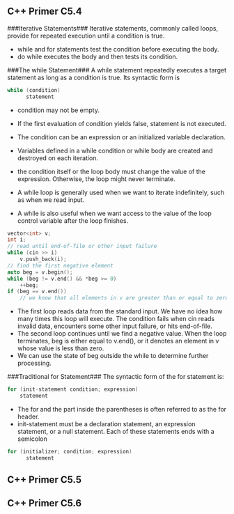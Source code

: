 ## C++ Primer C5.4

###Iterative Statements###
Iterative statements, commonly called loops, provide for repeated execution until a condition is true. 
* while and for statements test the condition before executing the body. 
* do while executes the body and then tests its condition.


###The while Statement###
A while statement repeatedly executes a target statement as long as a condition is true. Its syntactic form is
```cpp
while (condition)
      statement
```

* condition may not be empty. 
* If the first evaluation of condition yields false, statement is not executed.
* The condition can be an expression or an initialized variable declaration. 
* Variables defined in a while condition or while body are created and destroyed on each iteration.
* the condition itself or the loop body must change the value of the expression. Otherwise, the loop might never terminate.


* A while loop is generally used when we want to iterate indefinitely, such as when we read input. 
* A while is also useful when we want access to the value of the loop control variable after the loop finishes.

```cpp
vector<int> v;
int i;
// read until end-of-file or other input failure
while (cin >> i)
    v.push_back(i);
// find the first negative element
auto beg = v.begin();
while (beg != v.end() && *beg >= 0)
    ++beg;
if (beg == v.end())
    // we know that all elements in v are greater than or equal to zero
```
* The first loop reads data from the standard input. We have no idea how many times this loop will execute. The condition fails when cin reads invalid data, encounters some other input failure, or hits end-of-file. 
* The second loop continues until we find a negative value. When the loop terminates, beg is either equal to v.end(), or it denotes an element in v whose value is less than zero. 
* We can use the state of beg outside the while to determine further processing.

###Traditional for Statement###
The syntactic form of the for statement is:
```cpp
for (init-statement condition; expression)
    statement
```
* The for and the part inside the parentheses is often referred to as the for header.
* init-statement must be a declaration statement, an expression statement, or a null statement. Each of these statements ends with a semicolon

```cpp
for (initializer; condition; expression)
      statement
```

## C++ Primer C5.5


## C++ Primer C5.6
